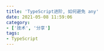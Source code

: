 ```yaml
---
title: 'TypeScript进阶, 如何避免 any'
date: 2021-05-08 11:59:06
category:
- ['技术', '分享']
tags:
- TypeScript
---
```

